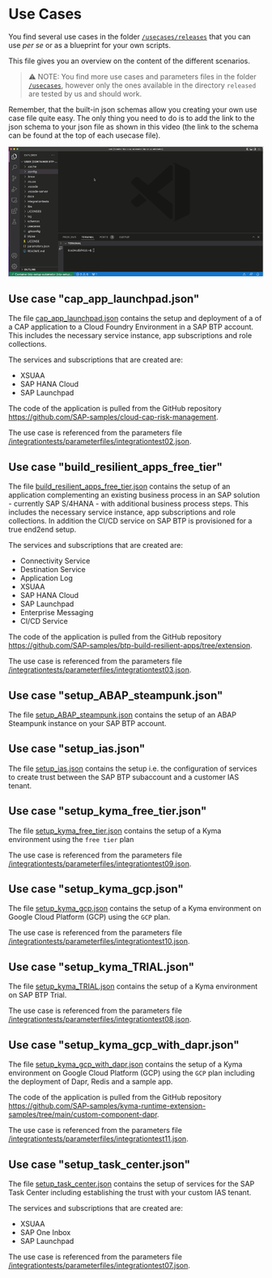 # Use Cases

You find several use cases in the folder [`/usecases/releases`](../usecases/released) that you can use *per se* or as a blueprint for your own scripts.

This file gives you an overview on the content of the different scenarios.

> ⚠ NOTE: You find more use cases and parameters files in the folder [`/usecases`](../usecases), however only the ones available in the directory `released` are tested by us and should work.

Remember, that the built-in json schemas allow you creating your own use case file quite easy. The only thing you need to do is to add the link to the json schema to your json file as shown in this video (the link to the schema can be found at the top of each usecase file).

![json schema for creating use case files](pics/btpsa-json-schema.gif)

## Use case "cap_app_launchpad.json"

The file [cap_app_launchpad.json](../usecases/released/cap_app_launchpad.json) contains the setup and deployment of a of a CAP application to a Cloud Foundry Environment in a SAP BTP account. This includes the necessary service instance, app subscriptions and role collections.

The services and subscriptions that are created are:

* XSUAA
* SAP HANA Cloud
* SAP Launchpad

The code of the application is pulled from the GitHub repository <https://github.com/SAP-samples/cloud-cap-risk-management>.

The use case is referenced from the parameters file [/integrationtests/parameterfiles/integrationtest02.json](../integrationtests/parameterfiles/integrationtest02.json).

## Use case "build_resilient_apps_free_tier"

The file [build_resilient_apps_free_tier.json](../usecases/released/build_resilient_apps_free_tier.json) contains the setup of an application complementing an existing business process in an SAP solution - currently SAP S/4HANA - with additional business process steps. This includes the necessary service instance, app subscriptions and role collections. In addition the CI/CD service on SAP BTP is provisioned for a true end2end setup.

The services and subscriptions that are created are:

* Connectivity Service
* Destination Service
* Application Log
* XSUAA
* SAP HANA Cloud
* SAP Launchpad
* Enterprise Messaging
* CI/CD Service

The code of the application is pulled from the GitHub repository <https://github.com/SAP-samples/btp-build-resilient-apps/tree/extension>.

The use case is referenced from the parameters file [/integrationtests/parameterfiles/integrationtest03.json](../integrationtests/parameterfiles/integrationtest03.json).

## Use case "setup_ABAP_steampunk.json"

The file [setup_ABAP_steampunk.json](../usecases/released/setup_ABAP_steampunk.json) contains the setup of an ABAP Steampunk instance on your SAP BTP account.

## Use case "setup_ias.json"

The file [setup_ias.json](../usecases/released/setup_ias.json) contains the setup i.e. the configuration of services to create trust between the SAP BTP subaccount and a customer IAS tenant.

## Use case "setup_kyma_free_tier.json"

The file [setup_kyma_free_tier.json](../usecases/released/setup_kyma_free_tier.json) contains the setup of a Kyma environment using the `free tier` plan

The use case is referenced from the parameters file [/integrationtests/parameterfiles/integrationtest09.json](../integrationtests/parameterfiles/integrationtest09.json).

## Use case "setup_kyma_gcp.json"

The file [setup_kyma_gcp.json](../usecases/released/setup_kyma_gcp.json) contains the setup of a Kyma environment on Google Cloud Platform (GCP) using the `GCP` plan.

The use case is referenced from the parameters file [/integrationtests/parameterfiles/integrationtest10.json](../integrationtests/parameterfiles/integrationtest10.json).

## Use case "setup_kyma_TRIAL.json"

The file [setup_kyma_TRIAL.json](../usecases/released/setup_kyma_TRIAL.json) contains the setup of a Kyma environment on SAP BTP Trial.

The use case is referenced from the parameters file [/integrationtests/parameterfiles/integrationtest08.json](../integrationtests/parameterfiles/integrationtest08.json).

## Use case "setup_kyma_gcp_with_dapr.json"

The file [setup_kyma_gcp_with_dapr.json](../usecases/released/setup_kyma_gcp_with_dapr.json) contains the setup of a Kyma environment  on Google Cloud Platform (GCP) using the `GCP` plan including the deployment of Dapr, Redis and a sample app.

The code of the application is pulled from the GitHub repository <https://github.com/SAP-samples/kyma-runtime-extension-samples/tree/main/custom-component-dapr>.

The use case is referenced from the parameters file [/integrationtests/parameterfiles/integrationtest11.json](../integrationtests/parameterfiles/integrationtest11.json).

## Use case "setup_task_center.json"

The file [setup_task_center.json](../usecases/released/setup_task_center.json) contains the setup of services for the SAP Task Center including establishing the trust with your custom IAS tenant.

The services and subscriptions that are created are:

* XSUAA
* SAP One Inbox
* SAP Launchpad

The use case is referenced from the parameters file [/integrationtests/parameterfiles/integrationtest07.json](../integrationtests/parameterfiles/integrationtest07.json).
